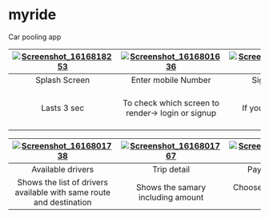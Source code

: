# myride
Car pooling app

| [![Screenshot_1616818253](https://user-images.githubusercontent.com/65366942/114098570-32eada80-98ca-11eb-9ba8-ae904e49262d.png )]()  | [![Screenshot_1616801636](https://user-images.githubusercontent.com/65366942/114098603-41d18d00-98ca-11eb-81d2-22f771a8b9aa.png)]() | [![Screenshot_1616801662](https://user-images.githubusercontent.com/65366942/114098689-6299e280-98ca-11eb-92f7-ddfcef3e9309.png)]() |[![Screenshot_1616832122](https://user-images.githubusercontent.com/65366942/114098758-7f361a80-98ca-11eb-89b1-6ea0181ed8fd.png)]() |[![Screenshot_1616801688](https://user-images.githubusercontent.com/65366942/114104405-772ea880-98d3-11eb-85c6-e205690bfd8a.png)]() |
|:---:|:---:|:---:|:---:| :---:|
| Splash Screen | Enter mobile Number | Signup Screen | Wrong Details | Enter Your details |
| Lasts 3 sec | To check which screen to render-> login or signup | If you're a new user | Validation | Your pick up and destination => The navigation icon is your current location |

[![Screenshot_1616801738](https://user-images.githubusercontent.com/65366942/114098865-a42a8d80-98ca-11eb-9815-e1b18198d6d3.png)]() | [![Screenshot_1616801767](https://user-images.githubusercontent.com/65366942/114104761-2bc8ca00-98d4-11eb-9750-3e97bcaef86e.png)]() | [![Screenshot_1616801807](https://user-images.githubusercontent.com/65366942/114098981-c8866a00-98ca-11eb-948b-7b8fddff5220.png)]()  | [![Screenshot_1616833938](https://user-images.githubusercontent.com/65366942/114099154-084d5180-98cb-11eb-9584-b54bac74cd90.png)]() | [![Screenshot_1616801712](https://user-images.githubusercontent.com/65366942/114099286-36329600-98cb-11eb-9588-cfba47599e0c.png)]() |
|:---:|:---:|:---:|:---:|:---:|
| Available drivers | Trip detail | Payment method| Drawer | Drivers Screen |
| Shows the list of drivers available with same route and destination | Shows the samary including amount| Choose to pay with cash or Mpesa | Giving the user more functionality including changing to driver | Allows driver to place a ride |
